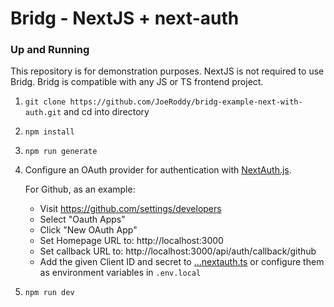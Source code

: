 # Bridg - NextJS + next-auth

### Up and Running

This repository is for demonstration purposes. NextJS is not required to use Bridg. Bridg is compatible with any JS or TS frontend project.

1.  `git clone https://github.com/JoeRoddy/bridg-example-next-with-auth.git` and cd into directory
2.  `npm install`
3.  `npm run generate`
4.  Configure an OAuth provider for authentication with [NextAuth.js](https://next-auth.js.org/).

    For Github, as an example:

    - Visit https://github.com/settings/developers
    - Select "Oauth Apps"
    - Click "New OAuth App"
    - Set Homepage URL to: http://localhost:3000
    - Set callback URL to: http://localhost:3000/api/auth/callback/github
    - Add the given Client ID and secret to [...nextauth.ts](./src/pages/api/auth/%5B...nextauth%5D.ts) or configure them as environment variables in `.env.local`

5.  `npm run dev`
